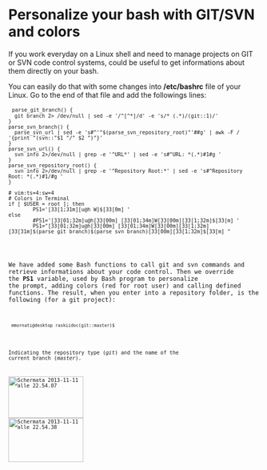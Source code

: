# Personalize your bash with GIT/SVN and colors

If you work everyday on a Linux shell and need to manage projects on GIT or SVN code control systems, could be useful to get informations about them directly on your bash.

You can easily do that with some changes into <strong>/etc/bashrc</strong> file of your Linux.
Go to the end of that file and add the followings lines:
<pre><code> <code>parse_git_branch() {
  git branch 2&gt; /dev/null | sed -e '/^[^*]/d' -e 's/* (.*)/(git::1)/'
}
parse_svn_branch() {
  parse_svn_url | sed -e 's#^'"$(parse_svn_repository_root)"'##g' | awk -F / '{print "(svn::"$1 "/" $2 ")"}'
}
parse_svn_url() {
  svn info 2&gt;/dev/null | grep -e '^URL*' | sed -e 's#^URL: *(.*)#1#g '
}
parse_svn_repository_root() {
  svn info 2&gt;/dev/null | grep -e '^Repository Root:*' | sed -e 's#^Repository Root: *(.*)#1/#g '
}

# vim:ts=4:sw=4
# Colors in Terminal
if [ $USER = root ]; then
        PS1='[33[1;31m][u@h W]$[33[0m] '
else
        #PS1='[33[01;32m]u@h[33[00m] [33[01;34m]W[33[00m][33[1;32m]$[33[m] '
        PS1="[33[01;32m]u@h[33[00m] [33[01;34m]W[33[00m][33[1;32m][33[31m]$(parse_git_branch)$(parse_svn_branch)[33[00m][33[1;32m]$[33[m] "</code></pre>
We have added some Bash functions to call git and svn commands and retrieve informations about your code control.
Then we override the <strong>PS1</strong> variable, used by Bash program to personalize the prompt, adding colors (red for root user) and calling defined functions.
The result, when you enter into a repository folder, is the following (for a git project):
<pre><code> <code>mmornati@desktop raskiidoc(git::master)$</code></pre>
Indicating the repository type (<em>git</em>) and the name of the current branch (<em>master</em>).

<a href="https://res.cloudinary.com/blog-mornati-net/image/upload/v1391641030/Schermata-2013-11-11-alle-22_54_07_unzcjv.png"><img class="aligncenter size-thumbnail wp-image-924" alt="Schermata 2013-11-11 alle 22.54.07" src="https://res.cloudinary.com/blog-mornati-net/image/upload/c_crop,h_83,w_150,x_110,y_0/v1391641030/Schermata-2013-11-11-alle-22_54_07_unzcjv.png" width="150" height="83" /></a> <a href="https://res.cloudinary.com/blog-mornati-net/image/upload/v1391641029/Schermata-2013-11-11-alle-22_54_38_uph4k5.png"><img class="aligncenter size-thumbnail wp-image-925" alt="Schermata 2013-11-11 alle 22.54.38" src="https://res.cloudinary.com/blog-mornati-net/image/upload/c_crop,h_88,w_150,x_87,y_0/v1391641029/Schermata-2013-11-11-alle-22_54_38_uph4k5.png" width="150" height="88" /></a>
